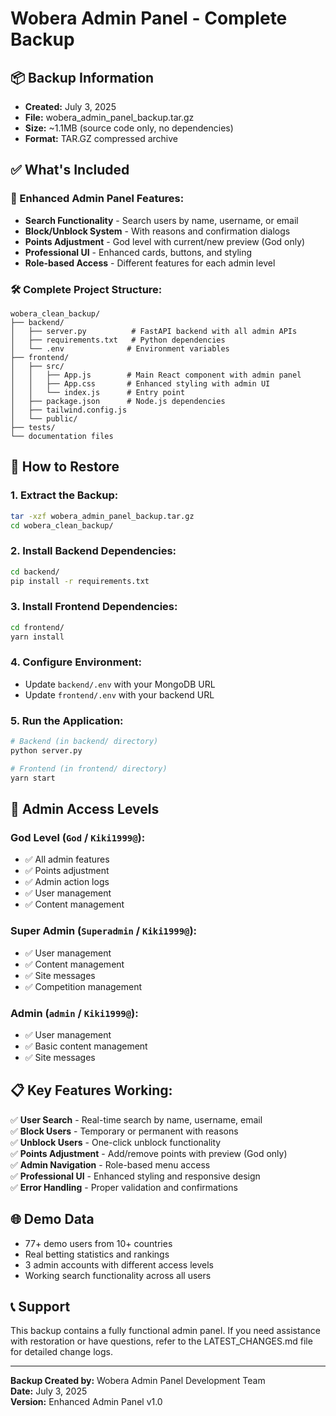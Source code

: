 # Wobera Admin Panel - Complete Backup

## 📦 Backup Information
- **Created:** July 3, 2025
- **File:** wobera_admin_panel_backup.tar.gz  
- **Size:** ~1.1MB (source code only, no dependencies)
- **Format:** TAR.GZ compressed archive

## ✅ What's Included

### 🎯 Enhanced Admin Panel Features:
- **Search Functionality** - Search users by name, username, or email
- **Block/Unblock System** - With reasons and confirmation dialogs
- **Points Adjustment** - God level with current/new preview (God only)
- **Professional UI** - Enhanced cards, buttons, and styling
- **Role-based Access** - Different features for each admin level

### 🛠️ Complete Project Structure:
```
wobera_clean_backup/
├── backend/
│   ├── server.py          # FastAPI backend with all admin APIs
│   ├── requirements.txt   # Python dependencies
│   └── .env              # Environment variables
├── frontend/
│   ├── src/
│   │   ├── App.js        # Main React component with admin panel
│   │   ├── App.css       # Enhanced styling with admin UI
│   │   └── index.js      # Entry point
│   ├── package.json      # Node.js dependencies
│   ├── tailwind.config.js
│   └── public/
├── tests/
└── documentation files
```

## 🔧 How to Restore

### 1. Extract the Backup:
```bash
tar -xzf wobera_admin_panel_backup.tar.gz
cd wobera_clean_backup/
```

### 2. Install Backend Dependencies:
```bash
cd backend/
pip install -r requirements.txt
```

### 3. Install Frontend Dependencies:
```bash
cd frontend/
yarn install
```

### 4. Configure Environment:
- Update `backend/.env` with your MongoDB URL
- Update `frontend/.env` with your backend URL

### 5. Run the Application:
```bash
# Backend (in backend/ directory)
python server.py

# Frontend (in frontend/ directory)  
yarn start
```

## 🎯 Admin Access Levels

### God Level (`God` / `Kiki1999@`):
- ✅ All admin features
- ✅ Points adjustment
- ✅ Admin action logs
- ✅ User management
- ✅ Content management

### Super Admin (`Superadmin` / `Kiki1999@`):
- ✅ User management
- ✅ Content management  
- ✅ Site messages
- ✅ Competition management

### Admin (`admin` / `Kiki1999@`):
- ✅ User management
- ✅ Basic content management
- ✅ Site messages

## 📋 Key Features Working:

✅ **User Search** - Real-time search by name, username, email  
✅ **Block Users** - Temporary or permanent with reasons  
✅ **Unblock Users** - One-click unblock functionality  
✅ **Points Adjustment** - Add/remove points with preview (God only)  
✅ **Admin Navigation** - Role-based menu access  
✅ **Professional UI** - Enhanced styling and responsive design  
✅ **Error Handling** - Proper validation and confirmations  

## 🌐 Demo Data
- 77+ demo users from 10+ countries
- Real betting statistics and rankings
- 3 admin accounts with different access levels
- Working search functionality across all users

## 📞 Support
This backup contains a fully functional admin panel. If you need assistance with restoration or have questions, refer to the LATEST_CHANGES.md file for detailed change logs.

---
**Backup Created by:** Wobera Admin Panel Development Team  
**Date:** July 3, 2025  
**Version:** Enhanced Admin Panel v1.0